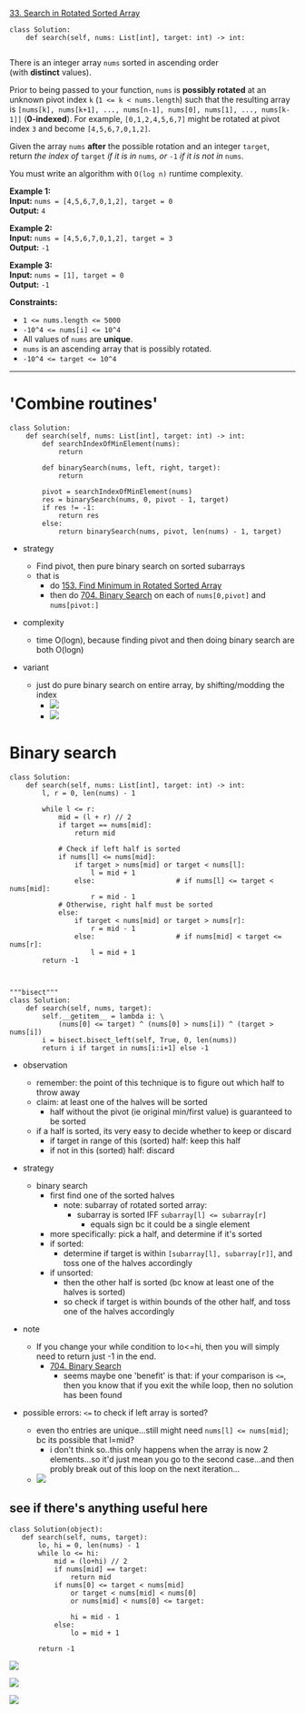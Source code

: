 [33. Search in Rotated Sorted Array](https://leetcode.com/problems/search-in-rotated-sorted-array/)

```
class Solution:
    def search(self, nums: List[int], target: int) -> int:
        
```

There is an integer array `nums` sorted in ascending order (with **distinct** values).

Prior to being passed to your function, `nums` is **possibly rotated** at an unknown pivot index `k` (`1 <= k < nums.length`) such that the resulting array is `[nums[k], nums[k+1], ..., nums[n-1], nums[0], nums[1], ..., nums[k-1]]` (**0-indexed**). For example, `[0,1,2,4,5,6,7]` might be rotated at pivot index `3` and become `[4,5,6,7,0,1,2]`.

Given the array `nums` **after** the possible rotation and an integer `target`, return _the index of_ `target` _if it is in_ `nums`_, or_ `-1` _if it is not in_ `nums`.

You must write an algorithm with `O(log n)` runtime complexity.

**Example 1:**  
**Input:** `nums = [4,5,6,7,0,1,2], target = 0`  
**Output:** `4`  

**Example 2:**  
**Input:** `nums = [4,5,6,7,0,1,2], target = 3`  
**Output:** `-1`  

**Example 3:**  
**Input:** `nums = [1], target = 0`  
**Output:** `-1`  

**Constraints:**
- `1 <= nums.length <= 5000`
- `-10^4 <= nums[i] <= 10^4`
- All values of `nums` are **unique**.
- `nums` is an ascending array that is possibly rotated.
- `-10^4 <= target <= 10^4`

---




# 'Combine routines'
```
class Solution:
    def search(self, nums: List[int], target: int) -> int:
        def searchIndexOfMinElement(nums):
			return
        
        def binarySearch(nums, left, right, target):
            return
        
        pivot = searchIndexOfMinElement(nums)
        res = binarySearch(nums, 0, pivot - 1, target)
        if res != -1:
	        return res
	    else:
	        return binarySearch(nums, pivot, len(nums) - 1, target)
```

- strategy
	- Find pivot, then pure binary search on sorted subarrays
	- that is
		- do [153. Find Minimum in Rotated Sorted Array](153.%20Find%20Minimum%20in%20Rotated%20Sorted%20Array.md)
		- then do [704. Binary Search](704.%20Binary%20Search.md) on each of `nums[0,pivot]` and `nums[pivot:]`
- complexity
	- time O(logn), because finding pivot and then doing binary search are both O(logn)


- variant
	- just do pure binary search on entire array, by shifting/modding the index
		- ![](../!assets/attachments/Pasted%20image%2020240311094113.png)
		- ![](../!assets/attachments/Pasted%20image%2020240311094058.png)

# Binary search
```
class Solution:
    def search(self, nums: List[int], target: int) -> int:
        l, r = 0, len(nums) - 1

        while l <= r:
            mid = (l + r) // 2
            if target == nums[mid]:
                return mid

            # Check if left half is sorted
            if nums[l] <= nums[mid]:
                if target > nums[mid] or target < nums[l]:
                    l = mid + 1
                else:                    # if nums[l] <= target < nums[mid]:
                    r = mid - 1
            # Otherwise, right half must be sorted
            else:
                if target < nums[mid] or target > nums[r]:
                    r = mid - 1
				else:                    # if nums[mid] < target <= nums[r]:
                    l = mid + 1
        return -1



"""bisect"""
class Solution:
    def search(self, nums, target):
        self.__getitem__ = lambda i: \
            (nums[0] <= target) ^ (nums[0] > nums[i]) ^ (target > nums[i])
        i = bisect.bisect_left(self, True, 0, len(nums))
        return i if target in nums[i:i+1] else -1
```

- observation
	- remember: the point of this technique is to figure out which half to throw away
	- claim: at least one of the halves will be sorted
		- half without the pivot (ie original min/first value) is guaranteed to be sorted
	- if a half is sorted, its very easy to decide whether to keep or discard
		- if target in range of this (sorted) half: keep this half
		- if not in this (sorted) half: discard
- strategy
	- binary search
		- first find one of the sorted halves
			- note: subarray of rotated sorted array:
				- subarray is sorted IFF `subarray[l] <= subarray[r]`
					- equals sign bc it could be a single element
		- more specifically: pick a half, and determine if it's sorted
		- if sorted:
			- determine if target is within `[subarray[l], subarray[r]]`, and toss one of the halves accordingly
		- if unsorted:
			- then the other half is sorted (bc know at least one of the halves is sorted)
			- so check if target is within bounds of the other half, and toss one of the halves accordingly




- note
	- If you change your while condition to lo<=hi, then you will simply need to return just -1 in the end.
		- [704. Binary Search](704.%20Binary%20Search.md)
			- seems maybe one 'benefit' is that: if your comparison is `<=`, then you know that if you exit the while loop, then no solution has been found


- possible errors: `<=` to check if left array is sorted?
	- even tho entries are unique...still might need `nums[l] <= nums[mid]`; bc its possible that l=mid?
		- i don't think so..this only happens when the array is now 2 elements...so it'd just mean you go to the second case...and then probly break out of this loop on the next iteration...
	- ![](../!assets/attachments/Pasted%20image%2020240311093239.png)


## see if there's anything useful here


```
class Solution(object):
   def search(self, nums, target):
       lo, hi = 0, len(nums) - 1
       while lo <= hi:
           mid = (lo+hi) // 2
           if nums[mid] == target:
               return mid
           if nums[0] <= target < nums[mid] 
	           or target < nums[mid] < nums[0] 
	           or nums[mid] < nums[0] <= target:
	           
               hi = mid - 1
           else:
               lo = mid + 1

       return -1

```
![](../!assets/attachments/Pasted%20image%2020240310214045.png)

![](../!assets/attachments/Pasted%20image%2020240310214103.png)

![](../!assets/attachments/Pasted%20image%2020240310214142.png)


